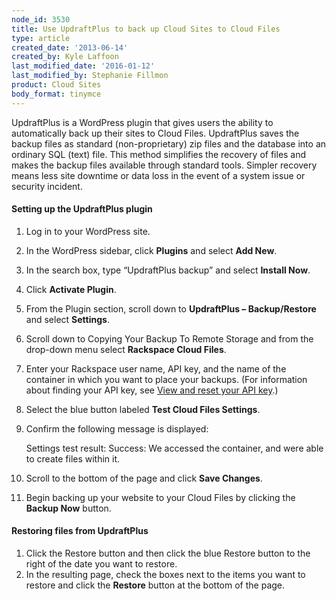 ```yaml
---
node_id: 3530
title: Use UpdraftPlus to back up Cloud Sites to Cloud Files
type: article
created_date: '2013-06-14'
created_by: Kyle Laffoon
last_modified_date: '2016-01-12'
last_modified_by: Stephanie Fillmon
product: Cloud Sites
body_format: tinymce
---
```


UpdraftPlus is a WordPress plugin that gives users the ability to
automatically back up their sites to Cloud Files. UpdraftPlus saves the
backup files as standard (non-proprietary) zip files and the database
into an ordinary SQL (text) file. This method simplifies the recovery of
files and makes the backup files available through standard tools.
Simpler recovery means less site downtime or data loss in the event of a
system issue or security incident.

#### Setting up the UpdraftPlus plugin

1.  Log in to your WordPress site.
2.  In the WordPress sidebar, click **Plugins** and select **Add New**.
3.  In the search box, type &ldquo;UpdraftPlus backup&rdquo; and select **Install
    Now**.
4.  Click **Activate Plugin**.
5.  From the Plugin section, scroll down to **UpdraftPlus &ndash;
    Backup/Restore** and select **Settings**.
6.  Scroll down to Copying Your Backup To Remote Storage and from the
    drop-down menu select **Rackspace Cloud Files**.
7.  Enter your Rackspace user name, API key, and the name of the
    container in which you want to place your backups. (For information
    about finding your API key, see [View and reset your API
    key](/how-to/view-and-reset-your-api-key).)
8.  Select the blue button labeled **Test Cloud Files Settings**.
9.  Confirm the following message is displayed:

    <span>Settings test result: Success: We accessed the container, and
    were able to create files within it.</span>

10. Scroll to the bottom of the page and click **Save Changes**.
11. Begin backing up your website to your Cloud Files by clicking the
    **Backup Now** button.

#### Restoring files from UpdraftPlus

1.  Click the Restore button and then click the blue Restore button to
    the right of the date you want to restore.
2.  In the resulting page, check the boxes next to the items you want to
    restore and click the **Restore** button at the bottom of the page.


